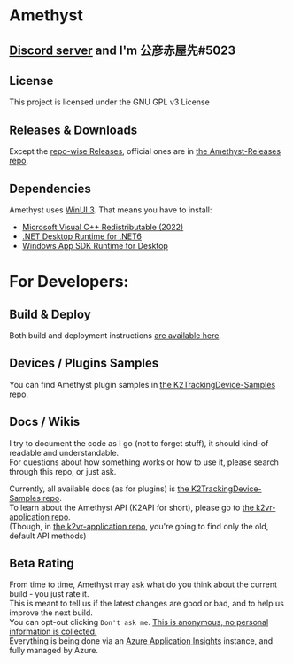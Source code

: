 # **Amethyst**

## <ins>__[Discord server](https://discord.gg/YBQCRDG)__</ins> and I'm **公彦赤屋先#5023**

## **License**
This project is licensed under the GNU GPL v3 License 

## **Releases & Downloads**
Except the [repo-wise Releases](https://github.com/KinectToVR/Amethyst/releases), official ones are in [the Amethyst-Releases repo](https://github.com/KinectToVR/Amethyst-Releases).

## **Dependencies**
Amethyst uses [WinUI 3](https://docs.microsoft.com/en-us/windows/apps/winui/winui3/). That means you have to install:
  - [Microsoft Visual C++ Redistributable (2022)](https://aka.ms/vs/17/release/vc_redist.x64.exe)
  - [.NET Desktop Runtime for .NET6](https://download.visualstudio.microsoft.com/download/pr/7f3a766e-9516-4579-aaf2-2b150caa465c/d57665f880cdcce816b278a944092965/windowsdesktop-runtime-6.0.3-win-x64.exe)
  - [Windows App SDK Runtime for Desktop](https://docs.microsoft.com/en-us/windows/apps/windows-app-sdk/downloads)

# **For Developers:**

## **Build & Deploy**
Both build and deployment instructions [are available here](https://github.com/KinectToVR/Amethyst/blob/main/BUILD_AND_DEPLOY.md).

## **Devices / Plugins Samples**
You can find Amethyst plugin samples in [the K2TrackingDevice-Samples repo](https://github.com/KinectToVR/K2TrackingDevice-Samples).

## **Docs / Wikis**
I try to document the code as I go (not to forget stuff), it should kind-of readable and understandable.<br>
For questions about how something works or how to use it, please search through this repo, or just ask.<br>

Currently, all available docs (as for plugins) is [the K2TrackingDevice-Samples repo](https://github.com/KinectToVR/K2TrackingDevice-Samples).<br>
To learn about the Amethyst API (K2API for short), please go to [the k2vr-application repo](https://github.com/KinectToVR/k2vr-application/wiki).<br>
(Though, in [the k2vr-application repo](https://github.com/KinectToVR/k2vr-application/wiki), you're going to find only the old, default API methods)

## **Beta Rating**
From time to time, Amethyst may ask what do you think about the current build - you just rate it.<br>
This is meant to tell us if the latest changes are good or bad, and to help us improve the next build.<br>
You can opt-out clicking `Don't ask me`. <ins>This is anonymous, no personal information is collected.</ins><br>
Everything is being done via an [Azure Application Insights](https://docs.microsoft.com/en-us/azure/azure-monitor/app/app-insights-overview) instance, and fully managed by Azure.
